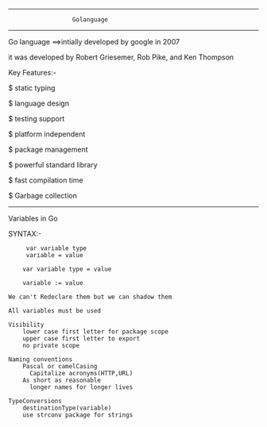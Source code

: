 ------------------------------------------------------------
                      Golanguage
------------------------------------------------------------

Go language ==>intially developed by google in 2007

it was developed by Robert Griesemer, Rob Pike, and Ken Thompson

Key Features:-

 $  static typing
 
 $  language design
 
 $  testing support
 
 $  platform independent
 
 $  package management
 
 $  powerful standard library

 $  fast compilation time

 $  Garbage collection


 -----------------------------------------------------------------
 Variables in Go

 SYNTAX:-
 
         var variable type
         variable = value

        var variable type = value

        variable := value

    We can't Redeclare them but we can shadow them

    All variables must be used 

    Visibility
        lower case first letter for package scope
        upper case first letter to export
        no private scope 
    
    Naming conventions
        Pascal or camelCasing
          Capitalize acronyms(HTTP,URL)
        As short as reasonable
          longer names for longer lives

    TypeConversions
        destinationType(variable)
        use strconv package for strings
